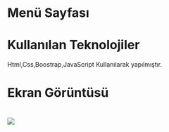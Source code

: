 <h1>Menü Sayfası</h1>

<h1>Kullanılan Teknolojiler</h1>

Html,Css,Boostrap,JavaScript Kullanılarak yapılmıştır.

<h1>Ekran Görüntüsü<h1>

![](menu.gif.gif)
